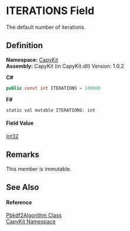 # ITERATIONS Field


The default number of iterations.



## Definition
**Namespace:** <a href="N_CapyKit.md">CapyKit</a>  
**Assembly:** CapyKit (in CapyKit.dll) Version: 1.0.2

**C#**
``` C#
public const int ITERATIONS = 100000
```
**F#**
``` F#
static val mutable ITERATIONS: int
```



#### Field Value
<a href="https://learn.microsoft.com/dotnet/api/system.int32" target="_blank" rel="noopener noreferrer">Int32</a>

## Remarks
This member is immutable.

## See Also


#### Reference
<a href="T_CapyKit_Pbkdf2Algorithm.md">Pbkdf2Algorithm Class</a>  
<a href="N_CapyKit.md">CapyKit Namespace</a>  
